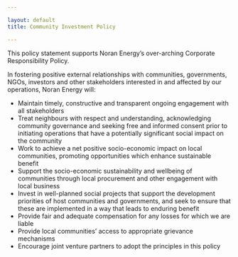 ```yaml
---

layout: default
title: Community Investment Policy

---
```


This policy statement supports Noran Energy’s over-arching Corporate Responsibility Policy.

In fostering positive external relationships with communities, governments, NGOs, investors and other stakeholders interested in and affected by our operations, Noran Energy will:

- Maintain timely, constructive and transparent ongoing engagement with all stakeholders
- Treat neighbours with respect and understanding, acknowledging community governance and seeking free and informed consent prior to initiating operations that have a potentially significant social impact on the community
- Work to achieve a net positive socio-economic impact on local communities, promoting opportunities which enhance sustainable benefit
- Support the socio-economic sustainability and wellbeing of communities through local procurement and other engagement with local business
- Invest in well-planned social projects that support the development priorities of host communities and governments, and seek to ensure that these are implemented in a way that leads to enduring benefit
- Provide fair and adequate compensation for any losses for which we are liable
- Provide local communities’ access to appropriate grievance mechanisms
- Encourage joint venture partners to adopt the principles in this policy
